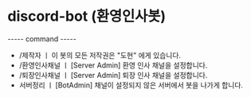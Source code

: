 # discord-bot (환영인사봇)

----- command -----

- /제작자 ㅣ 이 봇의 모든 저작권은 "도현" 에게 있습니다.
- /환영인사채널 ㅣ [Server Admin] 환영 인사 채널을 설정합니다.
- /퇴장인사채널 ㅣ [Server Admin] 퇴장 인사 채널을 설정합니다.
- 서버정리 ㅣ [BotAdmin] 채널이 설정되지 않은 서버에서 봇을 나가게 합니다.

